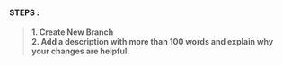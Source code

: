 #### STEPS :

> **1. Create New Branch**<br>
> **2. Add a description with more than 100 words and explain why your changes are helpful.**
